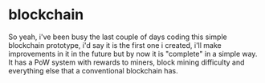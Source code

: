 # blockchain
So yeah, i've been busy the last couple of days coding this simple blockchain prototype, i'd say it is the first one i created, i'll make improvements in it in the future
but by now it is "complete" in a simple way. 
It has a PoW system with rewards to miners, block mining difficulty  and everything else that a conventional blockchain has.
